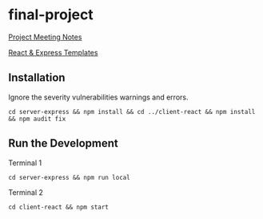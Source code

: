 # final-project

[Project Meeting Notes](https://docs.google.com/spreadsheets/d/1eOtHMSj9CnSQIP8-XRW3La719-ND_kLdhUTcGedrTxQ)

[React & Express Templates](https://github.com/gary-jipp/shell-react-express)

## Installation
Ignore the severity vulnerabilities warnings and errors.
```
cd server-express && npm install && cd ../client-react && npm install && npm audit fix
```

## Run the Development
Terminal 1
```
cd server-express && npm run local
```
Terminal 2
```
cd client-react && npm start
```